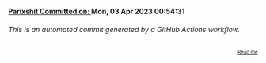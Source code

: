 **[Parixshit Committed on: ](https://github.com/Parixshit/AutoCommit/commit/e3f1ea01155653ac90e27a0d31e13123d2d8306a) Mon, 03 Apr 2023 00:54:31** <!-- 590bff42dc8765d08a46e5ba9417a9c308577cb9 -->

###### This is an automated commit generated by a GitHub Actions workflow.

<div align="right"><sub><sup><a href="https://github.com/Parixshit/AutoCommit.git">Read me</a></sup></sub></div>
